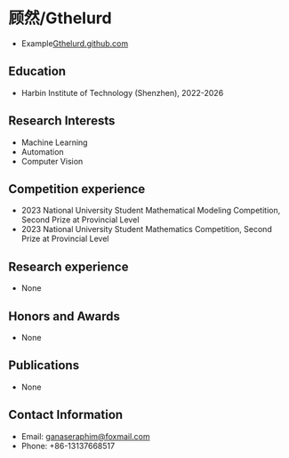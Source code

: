 # 顾然/Gthelurd

- Example[Gthelurd.github.com](https://gthelurd.github.io/)
  
## Education

- Harbin Institute of Technology (Shenzhen), 2022-2026

## Research Interests

- Machine Learning
- Automation
- Computer Vision

## Competition experience

- 2023 National University Student Mathematical Modeling Competition, Second Prize at Provincial Level
- 2023 National University Student Mathematics Competition, Second Prize at Provincial Level

## Research experience

- None

## Honors and Awards

- None

## Publications

- None

## Contact Information

- Email: ganaseraphim@foxmail.com
- Phone: +86-13137668517

